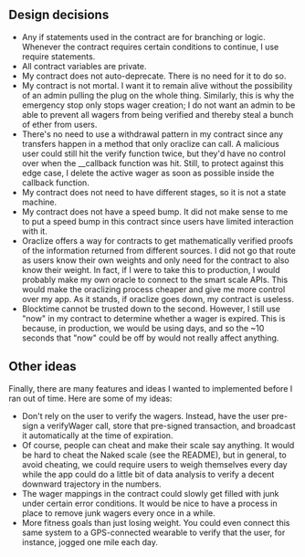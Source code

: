 ## Design decisions
- Any if statements used in the contract are for branching or logic. Whenever the contract requires certain conditions to continue, I use require statements.
- All contract variables are private.
- My contract does not auto-deprecate. There is no need for it to do so.
- My contract is not mortal. I want it to remain alive without the possibility of an admin pulling the plug on the whole thing. Similarly, this is why the emergency stop only stops wager creation; I do not want an admin to be able to prevent all wagers from being verified and thereby steal a bunch of ether from users.
- There's no need to use a withdrawal pattern in my contract since any transfers happen in a method that only oraclize can call. A malicious user could still hit the verify function twice, but they'd have no control over when the __callback function was hit. Still, to protect against this edge case, I delete the active wager as soon as possible inside the callback function.
- My contract does not need to have different stages, so it is not a state machine.
- My contract does not have a speed bump. It did not make sense to me to put a speed bump in this contract since users have limited interaction with it.
- Oraclize offers a way for contracts to get mathematically verified proofs of the information returned from different sources. I did not go that route as users know their own weights and only need for the contract to also know their weight. In fact, if I were to take this to production, I would probably make my own oracle to connect to the smart scale APIs. This would make the oraclizing process cheaper and give me more control over my app. As it stands, if oraclize goes down, my contract is useless.
- Blocktime cannot be trusted down to the second. However, I still use "now" in my contract to determine whether a wager is expired. This is because, in production, we would be using days, and so the ~10 seconds that "now" could be off by would not really affect anything.

## Other ideas
Finally, there are many features and ideas I wanted to implemented before I ran out of time. Here are some of my ideas:

 - Don't rely on the user to verify the wagers. Instead, have the user pre-sign a verifyWager call, store that pre-signed transaction, and broadcast it automatically at the time of expiration.
 - Of course, people can cheat and make their scale say anything. It would be hard to cheat the Naked scale (see the README), but in general, to avoid cheating, we could require users to weigh themselves every day while the app could do a little bit of data analysis to verify a decent downward trajectory in the numbers.
 - The wager mappings in the contract could slowly get filled with junk under certain error conditions. It would be nice to have a process in place to remove junk wagers every once in a while.
 - More fitness goals than just losing weight. You could even connect this same system to a GPS-connected wearable to verify that the user, for instance, jogged one mile each day.
